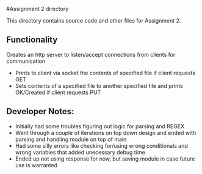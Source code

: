 #Assignment 2 directory

This directory contains source code and other files for Assignment 2.

## Functionality
Creates an http server to listen/accept connections from clients for communication
- Prints to client via socket the contents of specified file if client requests GET
- Sets contents of a specified file to another specified file and prints OK/Created if client requests PUT

## Developer Notes:
- Initially had some troubles figuring out logic for parsing and REGEX
- Went through a couple of iterations on top down design and ended with parsing and handling module on top of main
- Had some silly errors like checking for/using wrong conditionals and wrong variables that added unecessary debug time
- Ended up not using response for now, but saving module in case future use is warranted
